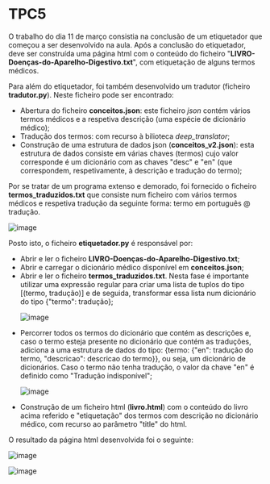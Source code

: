 # TPC5

O trabalho do dia 11 de março consistia na conclusão de um etiquetador que começou a ser desenvolvido na aula. Após a conclusão do etiquetador, deve ser construída uma página html com o conteúdo do ficheiro "<strong>LIVRO-Doenças-do-Aparelho-Digestivo.txt</strong>", com etiquetação de alguns termos médicos.

Para além do etiquetador, foi também desenvolvido um tradutor (ficheiro <strong>tradutor.py</strong>). Neste ficheiro pode ser encontrado:
<ul>
<li>Abertura do ficheiro <strong>conceitos.json</strong>: este ficheiro <i>json</i> contém vários termos médicos e a respetiva descrição (uma espécie de dicionário médico);</li>
<li>Tradução dos termos: com recurso à bilioteca <i>deep_translator</i>;</li>
<li>Construção de uma estrutura de dados json (<strong>conceitos_v2.json</strong>): esta estrutura de dados consiste em várias chaves (termos) cujo valor corresponde é um dicionário com as chaves "desc" e "en" (que correspondem, respetivamente, à descrição e tradução do termo);</li>
</ul>

Por se tratar de um programa extenso e demorado, foi fornecido o ficheiro <strong>termos_traduzidos.txt</strong> que consiste num ficheiro com vários termos médicos e respetiva tradução da seguinte forma: termo em português @ tradução. 

![image](https://github.com/monicaccmartins/pln-2324/assets/91961697/9bdf731c-c1ed-4d13-a96c-9550a8b0ae00)

Posto isto, o ficheiro <strong>etiquetador.py</strong> é responsável por:
<ul>
<li>Abrir e ler o ficheiro <strong>LIVRO-Doenças-do-Aparelho-Digestivo.txt</strong>;</li>
<li>Abrir e carregar o dicionário médico disponível em <strong>conceitos.json</strong>;</li>
<li>Abrir e ler o ficheiro <strong>termos_traduzidos.txt</strong>. Nesta fase é importante utilizar uma expressão regular para criar uma lista de tuplos do tipo [(termo, tradução)] e de seguida, transformar essa lista num dicionário do tipo {"termo": tradução};</li>

![image](https://github.com/monicaccmartins/pln-2324/assets/91961697/74d9539a-8b79-4968-827f-12acabdce636)

<li>Percorrer todos os termos do dicionário que contém as descrições e, caso o termo esteja presente no dicionário que contém as traduções, adiciona a uma estrutura de dados do tipo: {termo: {"en": tradução do termo, "descricao": descricao do termo}}, ou seja, um dicionário de dicionários. Caso o termo não tenha tradução, o valor da chave "en" é definido como "Tradução indisponível";</li>

![image](https://github.com/monicaccmartins/pln-2324/assets/91961697/87ee789d-8921-44a4-bf6f-1539ee2902c9)

<li>Construção de um ficheiro html (<strong>livro.html</strong>) com o conteúdo do livro acima referido e "etiquetação" dos termos com descrição no dicionário médico, com recurso ao parâmetro "title" do html.</li>
</ul>

O resultado da página html desenvolvida foi o seguinte:

![image](https://github.com/monicaccmartins/pln-2324/assets/91961697/8337739b-223e-49eb-83fd-cd66b2225456)

![image](https://github.com/monicaccmartins/pln-2324/assets/91961697/3c232ea2-0e9d-466a-b09c-de5b1d1cb654)

